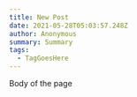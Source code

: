 ```yaml
---
title: New Post
date: 2021-05-28T05:03:57.248Z
author: Anonymous
summary: Summary
tags:
  - TagGoesHere
---
```

Body of the page

![]()